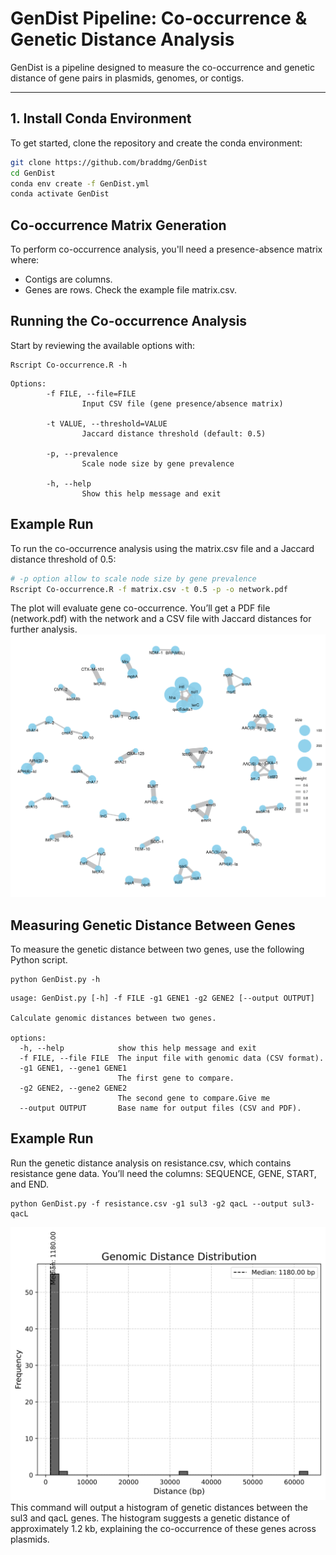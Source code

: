 # GenDist Pipeline: Co-occurrence & Genetic Distance Analysis

GenDist is a pipeline designed to measure the co-occurrence and genetic distance of gene pairs in plasmids, genomes, or contigs.

---

## 1. Install Conda Environment

To get started, clone the repository and create the conda environment:

```bash
git clone https://github.com/braddmg/GenDist
cd GenDist
conda env create -f GenDist.yml
conda activate GenDist
```
## Co-occurrence Matrix Generation
To perform co-occurrence analysis, you'll need a presence-absence matrix where:
- Contigs are columns.
- Genes are rows.
Check the example file matrix.csv.

## Running the Co-occurrence Analysis
Start by reviewing the available options with:
```
Rscript Co-occurrence.R -h 
```
```
Options:
        -f FILE, --file=FILE
                Input CSV file (gene presence/absence matrix)

        -t VALUE, --threshold=VALUE
                Jaccard distance threshold (default: 0.5)

        -p, --prevalence
                Scale node size by gene prevalence

        -h, --help
                Show this help message and exit
```
## Example Run
To run the co-occurrence analysis using the matrix.csv file and a Jaccard distance threshold of 0.5:
``` bash
# -p option allow to scale node size by gene prevalence
Rscript Co-occurrence.R -f matrix.csv -t 0.5 -p -o network.pdf
```
The plot will evaluate gene co-occurrence. You’ll get a PDF file (network.pdf) with the network and a CSV file with Jaccard distances for further analysis. 
![Co-occurrence plot](https://github.com/braddmg/images/blob/main/network-1.png)

## Measuring Genetic Distance Between Genes 
To measure the genetic distance between two genes, use the following Python script.
```
python GenDist.py -h
```
```
usage: GenDist.py [-h] -f FILE -g1 GENE1 -g2 GENE2 [--output OUTPUT]

Calculate genomic distances between two genes.

options:
  -h, --help            show this help message and exit
  -f FILE, --file FILE  The input file with genomic data (CSV format).
  -g1 GENE1, --gene1 GENE1
                        The first gene to compare.
  -g2 GENE2, --gene2 GENE2
                        The second gene to compare.Give me
  --output OUTPUT       Base name for output files (CSV and PDF).
```
## Example Run
Run the genetic distance analysis on resistance.csv, which contains resistance gene data. You’ll need the columns: SEQUENCE, GENE, START, and END. 
```
python GenDist.py -f resistance.csv -g1 sul3 -g2 qacL --output sul3-qacL
```
![Co-occurrence plot](https://github.com/braddmg/images/blob/main/sul3-qacL_histogram-1.png)
This command will output a histogram of genetic distances between the sul3 and qacL genes.
The histogram suggests a genetic distance of approximately 1.2 kb, explaining the co-occurrence of these genes across plasmids.
